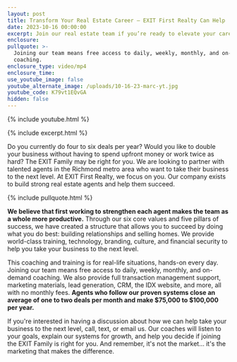 ```yaml
---
layout: post
title: Transform Your Real Estate Career – EXIT First Realty Can Help
date: 2023-10-16 00:00:00
excerpt: Join our real estate team if you’re ready to elevate your career.
enclosure:
pullquote: >-
  Joining our team means free access to daily, weekly, monthly, and on-demand
  coaching.
enclosure_type: video/mp4
enclosure_time:
use_youtube_image: false
youtube_alternate_image: /uploads/10-16-23-marc-yt.jpg
youtube_code: K79vt1EQvGA
hidden: false
---
```

{% include youtube.html %}

{% include excerpt.html %}

Do you currently do four to six deals per year? Would you like to double your business without having to spend upfront money or work twice as hard? The EXIT Family may be right for you. We are looking to partner with talented agents in the Richmond metro area who want to take their business to the next level. At EXIT First Realty, we focus on you. Our company exists to build strong real estate agents and help them succeed.

{% include pullquote.html %}

**We believe that first working to strengthen each agent makes the team as a whole more productive.** Through our six core values and five pillars of success, we have created a structure that allows you to succeed by doing what you do best: building relationships and selling homes. We provide world-class training, technology, branding, culture, and financial security to help you take your business to the next level.

This coaching and training is for real-life situations, hands-on every day. Joining our team means free access to daily, weekly, monthly, and on-demand coaching. We also provide full transaction management support, marketing materials, lead generation, CRM, the IDX website, and more, all with no monthly fees. **Agents who follow our proven systems close an average of one to two deals per month and make $75,000 to $100,000 per year.**

If you're interested in having a discussion about how we can help take your business to the next level, call, text, or email us. Our coaches will listen to your goals, explain our systems for growth, and help you decide if joining the EXIT Family is right for you. And remember, it's not the market… it's the marketing that makes the difference.